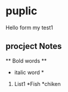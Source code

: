 # puplic
Hello form my test1
## procject Notes
** Bold words **
* italic word *

1. List1
   *Fish
   *chiken


